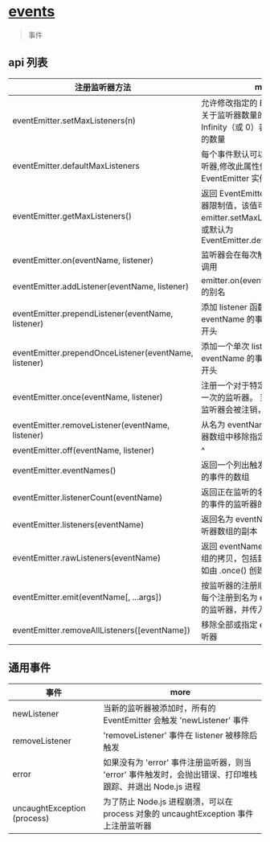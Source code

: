 # [events](http://nodejs.cn/api/events.html)

> 事件

## api 列表

| 注册监听器方法                                        | more                                                                                                                            |
| ----------------------------------------------------- | ------------------------------------------------------------------------------------------------------------------------------- |
| eventEmitter.setMaxListeners(n)                       | 允许修改指定的 EventEmitter 实例关于监听器数量的限制。 值设为 Infinity（或 0）表明不限制监听器的数量                            |
| eventEmitter.defaultMaxListeners                      | 每个事件默认可以注册最多 10 个监听器,修改此属性修改所有 EventEmitter 实例监听器的限制                                           |
| eventEmitter.getMaxListeners()                        | 返回 EventEmitter 当前的最大监听器限制值，该值可以通过 emitter.setMaxListeners(n) 设置或默认为 EventEmitter.defaultMaxListeners |
| eventEmitter.on(eventName, listener)                  | 监听器会在每次触发命名事件时被调用                                                                                              |
| eventEmitter.addListener(eventName, listener)         | emitter.on(eventName, listener) 的别名                                                                                          |
| eventEmitter.prependListener(eventName, listener)     | 添加 listener 函数到名为 eventName 的事件的监听器数组的开头                                                                     |
| eventEmitter.prependOnceListener(eventName, listener) | 添加一个单次 listener 函数到名为 eventName 的事件的监听器数组的开头                                                             |
| eventEmitter.once(eventName, listener)                | 注册一个对于特定事件最多被调用一次的监听器。 当事件被触发时，监听器会被注销，然后再调用                                         |
| eventEmitter.removeListener(eventName, listener)      | 从名为 eventName 的事件的监听器数组中移除指定的 listener                                                                        |
| eventEmitter.off(eventName, listener)                 | ^                                                                                                                               |
| eventEmitter.eventNames()                             | 返回一个列出触发器已注册监听器的事件的数组                                                                                      |
| eventEmitter.listenerCount(eventName)                 | 返回正在监听的名为 eventName 的事件的监听器的数量                                                                               |
| eventEmitter.listeners(eventName)                     | 返回名为 eventName 的事件的监听器数组的副本                                                                                     |
| eventEmitter.rawListeners(eventName)                  | 返回 eventName 事件的监听器数组的拷贝，包括封装的监听器（例如由 .once() 创建的）                                                |
| eventEmitter.emit(eventName[, ...args])               | 按监听器的注册顺序，同步地调用每个注册到名为 eventName 事件的监听器，并传入提供的参数                                           |
| eventEmitter.removeAllListeners([eventName])          | 移除全部或指定 eventName 的监听器                                                                                               |

## 通用事件

| 事件                        | more                                                                                                      |
| --------------------------- | --------------------------------------------------------------------------------------------------------- |
| newListener                 | 当新的监听器被添加时，所有的 EventEmitter 会触发 'newListener' 事件                                       |
| removeListener              | 'removeListener' 事件在 listener 被移除后触发                                                             |
| error                       | 如果没有为 'error' 事件注册监听器，则当 'error' 事件触发时，会抛出错误、打印堆栈跟踪、并退出 Node.js 进程 |
| uncaughtException (process) | 为了防止 Node.js 进程崩溃，可以在 process 对象的 uncaughtException 事件上注册监听器                       |
